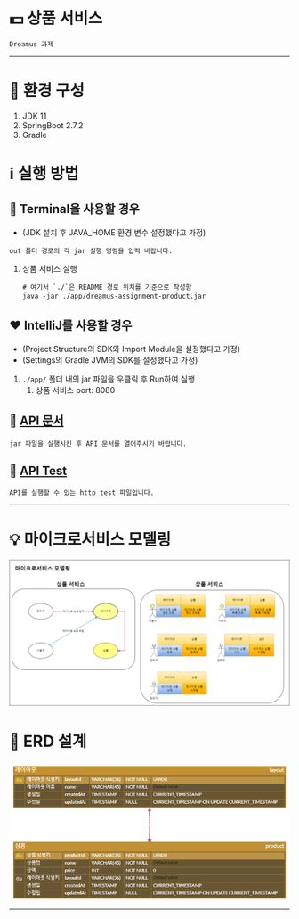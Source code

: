 # 💵 상품 서비스

`Dreamus 과제`

---

# 🔧 환경 구성

1. JDK 11
2. SpringBoot 2.7.2
3. Gradle

# ℹ️ 실행 방법

## 💜 Terminal을 사용할 경우
- (JDK 설치 후 JAVA_HOME 환경 변수 설정했다고 가정)

`out 폴더 경로의 각 jar 실행 명령을 입력 바랍니다.`

1. 상품 서비스 실행
    ```shell
    # 여기서 `./`은 README 경로 위치를 기준으로 작성함
    java -jar ./app/dreamus-assignment-product.jar
    ```

## ❤️ IntelliJ를 사용할 경우
- (Project Structure의 SDK와 Import Module을 설정했다고 가정)
- (Settings의 Gradle JVM의 SDK를 설정했다고 가정)

1. `./app/` 폴더 내의 jar 파일을 우클릭 후 Run하여 실행
   1. 상품 서비스 port: 8080

## 📰 [API 문서](http://localhost:8080/docs/index.html)

`jar 파일을 실행시킨 후 API 문서를 열어주시기 바랍니다.`

## 🔑 [API Test](./http-test/api.http)

`API를 실행할 수 있는 http test 파일입니다.`

---

# 💡 마이크로서비스 모델링

![마이크로서비스 모델링](./public/dreamus-assignment-domain-model.png)

# 💠 ERD 설계

![ERD 설계](./public/dreamus-assignment-erd.png)

---